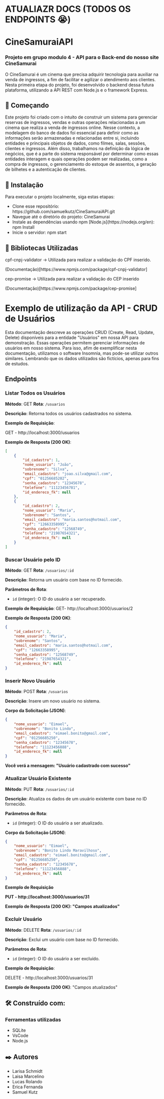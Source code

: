 <h1>ATUALIAZR DOCS (TODOS OS ENDPOINTS 😭)</h1>

<h1>CineSamuraiAPI</h1>

<h3>Projeto em grupo modulo 4 - API para o Back-end do nosso site CineSamurai</h3> 

<p>O CineSamurai é um cinema que precisa adquirir tecnologia para auxiliar na venda de ingressos, a fim de facilitar e agilizar o atendimento aos clientes. Nesta primeira etapa do projeto, foi desenvolvido o backend dessa futura plataforma, utilizando a API REST com Node.js e o framework Express. </p>


<h2>🚀 Começando</h2>

<p>Este projeto foi criado com o intuito de construir um sistema para gerenciar reservas de ingressos, vendas e outras operações relacionadas a um cinema que realiza a venda de ingressos online. Nesse contexto, a modelagem do banco de dados foi essencial para definir como as informações serão armazenadas e relacionadas entre si, incluindo entidades e principais objetos de dados, como filmes, salas, sessões, clientes e ingressos. Além disso, trabalhamos na definição da lógica de negócios, que é a parte do sistema responsável por determinar como essas entidades interagem e quais operações podem ser realizadas, como a compra de ingressos, o gerenciamento do estoque de assentos, a geração de bilhetes e a autenticação de clientes.</p>


<h2>🔧 Instalação </h2>
<p>Para executar o projeto localmente, siga estas etapas:</p>
<ul>
<li>Clone esse repositório: https://github.com/samuelkutz/CineSamuraiAPI.git </li>
<li>Navegue até o diretório do projeto: CineSamurai </li>
<li>Instale as dependências usando npm [Node.js](https://nodejs.org/en): npm Install</li>
<li>Inicie o servidor:  npm start </li>
</ul>

<h2>🔧 Bibliotecas Utilizadas </h2>
<p>cpf-cnpj-validator -> Utilizada para realizar a validação do CPF inserido. </p>
(Documentação)[https://www.npmjs.com/package/cpf-cnpj-validator]
<p>cep-promise -> Utilizada para realizar a validação do CEP inserido</p>
(Documentação)[https://www.npmjs.com/package/cep-promise]

# Exemplo de utilização da API - CRUD de Usuários

Esta documentação descreve as operações CRUD (Create, Read, Update, Delete) disponíveis para a entidade "Usuários" em nossa API para demonstração. Essas operações permitem gerenciar informações de usuários em nosso sistema.
Para isso, afim de exemplificar nesta documentação, utilizamos o software Insomnia, mas pode-se utilizar outros similares. Lembrando que os dados utilizados são fictícios, apenas para fins de estudos.

## Endpoints

### Listar Todos os Usuários

**Método**: GET
**Rota**: `/usuarios`

**Descrição**: Retorna todos os usuários cadastrados no sistema.

**Exemplo de Requisição**:

GET - http://localhost:3000/usuarios


**Exemplo de Resposta (200 OK)**:

```json
[
    {
		"id_cadastro": 1,
		"nome_usuario": "João",
		"sobrenome": "Silva",
		"email_cadastro": "joao.silva@gmail.com",
		"cpf": "01256685202",
		"senha_cadastro": "12345678",
		"telefone": "11123456781",
		"id_endereco_fk": null
	},
	{
		"id_cadastro": 2,
		"nome_usuario": "Maria",
		"sobrenome": "Santos",
		"email_cadastro": "maria.santos@hotmail.com",
		"cpf": "12663358995",
		"senha_cadastro": "12568749",
		"telefone": "21987654321",
		"id_endereco_fk": null
	}
]
```

### Buscar Usuário pelo ID

**Método**: GET
**Rota**: `/usuarios/:id`

**Descrição**: Retorna um usuário com base no ID fornecido.

**Parâmetros de Rota**:
- `id` (integer): O ID do usuário a ser recuperado.

**Exemplo de Requisição**:
GET- http://localhost:3000/usuarios/2

**Exemplo de Resposta (200 OK)**:

```json
{
	"id_cadastro": 2,
	"nome_usuario": "Maria",
	"sobrenome": "Santos",
	"email_cadastro": "maria.santos@hotmail.com",
	"cpf": "12663358995",
	"senha_cadastro": "12568749",
	"telefone": "21987654321",
	"id_endereco_fk": null
}
```



### Inserir Novo Usuário

**Método**: POST
**Rota**: `/usuarios`

**Descrição**: Insere um novo usuário no sistema.

**Corpo da Solicitação (JSON)**:

```json
{	
	"nome_usuario": "Eimael",
	"sobrenome": "Bonito Lindo",
	"email_cadastro": "eimael.bonito@gmail.com",
	"cpf": "01256685250",
	"senha_cadastro": "12345678",
	"telefone": "11123456888",
	"id_endereco_fk": null
}
```

**Você verá a mensagem: "Usuário cadastrado com sucesso"**

### Atualizar Usuário Existente

**Método**: PUT
**Rota**: `/usuarios/:id`

**Descrição**: Atualiza os dados de um usuário existente com base no ID fornecido.

**Parâmetros de Rota**:
- `id` (integer): O ID do usuário a ser atualizado.

**Corpo da Solicitação (JSON)**:

```json
{	
	"nome_usuario": "Eimael",
	"sobrenome": "Bonito Lindo Maravilhoso",
	"email_cadastro": "eimael.bonito@gmail.com",
	"cpf": "01256685250",
	"senha_cadastro": "12345678",
	"telefone": "11123456888",
	"id_endereco_fk": null
}
```

**Exemplo de Requisição**

**PUT - http://localhost:3000/usuarios/31**

**Exemplo de Resposta (200 OK): "Campos atualizados"**

### Excluir Usuário

**Método**: DELETE
**Rota**: `/usuarios/:id`

**Descrição**: Exclui um usuário com base no ID fornecido.

**Parâmetros de Rota**:
- `id` (integer): O ID do usuário a ser excluído.

**Exemplo de Requisição**:

DELETE - http://localhost:3000/usuarios/31

**Exemplo de Resposta (200 OK)**:
"Campos atualizados"






<h2>🛠️ Construído com:</h2>
<h3>Ferramentas utilizadas</h3>
<ul>
<li>SQLite</li>
<li>VsCode</li>
<li>Node.js</li>
</ul>

<h2>✒️ Autores</h2>
<ul>
<li>Larisa Schmidt </li>
<li>Laisa Marcelino</li>
<li>Lucas Rolando </li>
<li>Erica Fernanda</li>
<li>Samuel Kutz</li>
</ul>


